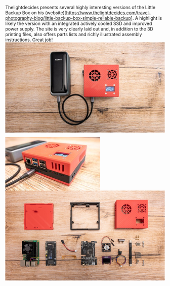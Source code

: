 
Thelightdecides presents several highly interesting versions of the Little Backup Box on his (website)[https://www.thelightdecides.com/travel-photography-blog/little-backup-box-simple-reliable-backup]. A highlight is likely the version with an integrated actively cooled SSD and improved power supply.
The site is very clearly laid out and, in addition to the 3D printing files, also offers parts lists and richly illustrated assembly instructions. Great job!
<img src="https://github.com/outdoorbits/case-for-little-backup-box/blob/main/Raspberry_Pi_5_SSD/images/little_backup_box_raspberry_finished_top.jpg"  align="left" title="Housing for Raspberry Pi 5, SSD included"><BR CLEAR="all">

<img src="https://github.com/outdoorbits/case-for-little-backup-box/blob/main/Raspberry_Pi_5_SSD/images/little_backup_box_raspberry_finished.jpg"  align="left" title="Housing for Raspberry Pi 5, SSD included"><BR CLEAR="all">
<img src="https://github.com/outdoorbits/case-for-little-backup-box/blob/main/Raspberry_Pi_5_SSD/images/little_backup_box_raspberry_parts.jpg"  align="left" title="Housing for Raspberry Pi 5, SSD included"><BR CLEAR="all">

